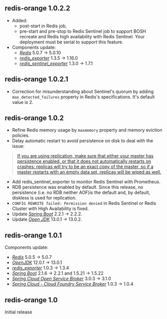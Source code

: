 ## redis-orange 1.0.2.2
- Added:
  - post-start in Redis job,
  - pre-start and pre-stop to Redis Sentinel job
  to support BOSH recreate and Redis high availability with Redis Sentinel. Your deployment must be serial to support this feature.
- Components update:
  - [*Redis*](https://redis.io/) 5.0.7 -> 5.0.10
  - [*redis_exporter*](https://github.com/oliver006/redis_exporter) 1.3.5 -> 1.16.0
  - [*redis_sentinel_exporter*](https://github.com/leominov/redis_sentinel_exporter) 1.3.0 -> 1.7.1

## redis-orange 1.0.2.1
- Correction for misunderstanding about Sentinel's quorum by adding `max_detected_failures` property in Redis's specifications. It's default value is 2.

## redis-orange 1.0.2
- Refine Redis memory usage by `maxmemory` property and memory eviction policies.
- Delay automatic restart to avoid persistence on disk to deal with the issue:
> [If you are using replication, make sure that either your master has persistence enabled, or that it does not automatically restarts on crashes: replicas will try to be an exact copy of the master, so if a master restarts with an empty data set, replicas will be wiped as well.](https://redis.io/topics/admin)
- Add redis_sentinel_exporter to monitor Redis Sentinel with Prometheus.
- RDB persistence was enabled by default. Since this release, no persistence (i.e. no RDB neither AOF)is the default and, by default, diskless is used for replication.
- `CONFIG REWRITE failed: Permission denied` in Redis Sentinel or Redis Cluster with High Availability is fixed.
- Update [*Spring Boot*](https://spring.io/projects/spring-boot) 2.2.1 -> 2.2.2.
- Update [*Open JDK*](https://jdk.java.net/) 13.0.1 -> 13.0.2.

## redis-orange 1.0.1
Components update:
- [*Redis*](https://redis.io/) 5.0.5 -> 5.0.7
- [*OpenJDK*](https://openjdk.java.net/) 12.0.1 -> 13.0.1
- [*redis_exporter*](https://github.com/oliver006/redis_exporter) 1.0.3 -> 1.3.4
- [*Spring Boot*](https://spring.io/projects/spring-boot) 2.1.6 -> 2.2.1 and 1.5.21 -> 1.5.22
- [*Spring Cloud Open Service Broker*](https://spring.io/projects/spring-cloud-open-service-broker) 3.0.3 -> 3.1.0
- [*Spring Cloud - Cloud Foundry Service Broker*](https://spring.io/projects/spring-cloud-cloudfoundry-service-broker) 1.0.3 -> 1.0.4

## redis-orange 1.0

Initial release